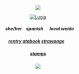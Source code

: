 

<p align="center">
<img src="https://64.media.tumblr.com/9fd58a223da5e52b91d47881cf65c269/c3f2bfed2dca505a-71/s1280x1920/8d02d53e1c85f858ce0e5168c3b2efd7fbeff53c.pnj"/>
  
</p>

<p align="center">
<a href="https://pokemondb.net/pokedex/lugia"><img src="https://files.catbox.moe/xxy0rh.gif" alt="Lugia"></a>

<div align="center">
  
##### <p align="center">⠀she/her⠀ spanish⠀⠀local weido
##### [rentry](https://rentry.co/starpkm)  [atabook](https://starpkmn.atabook.org/)  [strawpage](https://starpkmn.straw.page)⠀
##### [stamps](https://github.com/m4inecoons/bobtail/blob/main/README.md)

  

![](https://komarev.com/ghpvc/?username=starpkmn&color=393939&style=flat-square&label=ꔫ)



